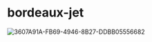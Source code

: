 # bordeaux-jet

![3607A91A-FB69-4946-8B27-DDBB05556682](https://github.com/user-attachments/assets/3f46ff5a-65e7-45ee-8b01-70c1180c5ecc)
